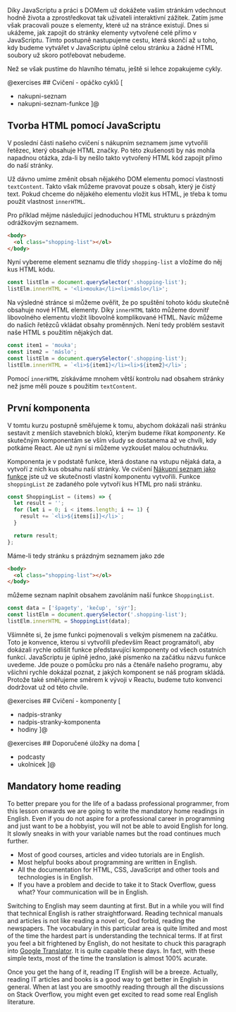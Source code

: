 Díky JavaScriptu a práci s DOMem už dokážete vašim stránkám vdechnout hodně života a zprostředkovat tak uživateli interaktivní zážitek. Zatím jsme však pracovali pouze s elementy, které už na stránce existují. Dnes si ukážeme, jak zapojit do stránky elementy vytvořené celé přímo v JavaScriptu. Tímto postupně nastupujeme cestu, která skončí až u toho, kdy budeme vytvářet v JavaScriptu úplně celou stránku a žádné HTML soubory už skoro potřebovat nebudeme.

Než se však pustíme do hlavního tématu, ještě si lehce zopakujeme cykly.

@exercises ## Cvičení - opáčko cyklů [

- nakupni-seznam
- nakupni-seznam-funkce
  ]@

## Tvorba HTML pomocí JavaScriptu

V poslední části našeho cvičení s nákupním seznamem jsme vytvořili řetězec, který obsahuje HTML značky. Po této zkušenosti by nás mohla napadnou otázka, zda-li by nešlo takto vytvořený HTML kód zapojit přímo do naší stránky.

Už dávno umíme změnit obsah nějakého DOM elementu pomocí vlastnosti `textContent`. Takto však můžeme pravovat pouze s obsah, který je čistý text. Pokud chceme do nějakého elementu vložit kus HTML, je třeba k tomu použít vlastnost `innerHTML`.

Pro příklad mějme následující jednoduchou HTML strukturu s prázdným odrážkovým seznamem.

```html
<body>
  <ol class="shopping-list"></ol>
</body>
```

Nyní vybereme element seznamu dle třídy `shopping-list` a vložíme do něj kus HTML kódu.

```js
const listElm = document.querySelector('.shopping-list');
listElm.innerHTML = '<li>mouka</li><li>máslo</li>';
```

Na výsledné stránce si můžeme ověřit, že po spuštění tohoto kódu skutečně obsahuje nové HTML elementy. Díky `innerHTML` takto můžeme dovnitř libovolného elementu vložit libovolně komplikované HTML. Navíc můžeme do našich řetězců vkládat obsahy proměnných. Není tedy problém sestavit naše HTML s použitím nějakých dat.

```js
const item1 = 'mouka';
const item2 = 'máslo';
const listElm = document.querySelector('.shopping-list');
listElm.innerHTML = `<li>${item1}</li><li>${item2}</li>`;
```

Pomocí `innerHTML` získáváme mnohem větší kontrolu nad obsahem stránky než jsme měli pouze s použitím `textContent`.

## První komponenta

V tomtu kurzu postupně směřujeme k tomu, abychom dokázali naši stránku sestavit z menších stavebních bloků, kterým budeme říkat _komponenty_. Ke skutečným komponentám se vším všudy se dostanema až ve chvíli, kdy potkáme React. Ale už nyní si můžeme vyzkoušet malou ochutnávku.

Komponenta je v podstatě funkce, která dostane na vstupu nějaká data, a vytvoří z nich kus obsahu naší stránky. Ve cvičení [Nákupní seznam jako funkce](#exc-nakupni-seznam-jako-funkce) jste už ve skutečnosti vlastní komponentu vytvořili. Funkce `shoppingList` ze zadaného pole vytvoří kus HTML pro naši stránku.

```js
const ShoppingList = (items) => {
  let result = '';
  for (let i = 0; i < items.length; i += 1) {
    result += `<li>${items[i]}</li>`;
  }

  return result;
};
```

Máme-li tedy stránku s prázdným seznamem jako zde

```html
<body>
  <ol class="shopping-list"></ol>
</body>
```

můžeme seznam naplnit obsahem zavoláním naší funkce `ShoppingList`.

```js
const data = ['špagety', 'kečup', 'sýr'];
const listElm = document.querySelector('.shopping-list');
listElm.innerHTML = ShoppingList(data);
```

Všimněte si, že jsme funkci pojmenovali s velkým písmenem na začátku. Toto je konvence, kterou si vytvořili především React programátoři, aby dokázali rychle odlišit funkce představující komponenty od všech ostatních funkcí. JavaScriptu je úplně jedno, jaké písmenko na začátku názvu funkce uvedeme. Jde pouze o pomůcku pro nás a čtenáře našeho programu, aby všichni rychle dokázal poznat, z jakých komponent se náš program skládá. Protože také směřujeme směrem k vývoji v Reactu, budeme tuto konvenci dodržovat už od této chvíle.

@exercises ## Cvičení - komponenty [

- nadpis-stranky
- nadpis-stranky-komponenta
- hodiny
  ]@

@exercises ## Doporučené úložky na doma [

- podcasty
- ukolnicek
  ]@

## Mandatory home reading

To better prepare you for the life of a badass professional programmer, from this lesson onwards we are going to write the mandatory home readings in English. Even if you do not aspire for a professional career in programming and just want to be a hobbyist, you will not be able to avoid English for long. It slowly sneaks in with your variable names but the road continues much further.

- Most of good courses, articles and video tutorials are in English.
- Most helpful books about programming are written in English.
- All the documentation for HTML, CSS, JavaScript and other tools and technologies is in English.
- If you have a problem and decide to take it to Stack Overflow, guess what? Your communication will be in English.

Switching to English may seem daunting at first. But in a while you will find that technical English is rather straightforward. Reading technical manuals and articles is not like reading a novel or, God forbid, reading the newspapers. The vocabulary in this particular area is quite limited and most of the time the hardest part is understanding the technical terms. If at first you feel a bit frightened by English, do not hesitate to chuck this paragraph into [Google Translator](https://translate.google.com/?sl=en&tl=cs). It is quite capable these days. In fact, with these simple texts, most of the time the translation is almost 100% acurate.

Once you get the hang of it, reading IT English will be a breeze. Actually, reading IT articles and books is a good way to get better in English in general. When at last you are smoothly reading through all the discussions on Stack Overflow, you might even get excited to read some real English literature.
